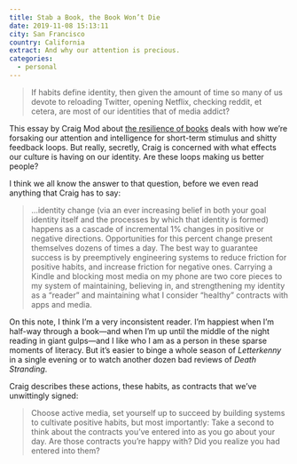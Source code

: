 ```yaml
---
title: Stab a Book, the Book Won’t Die
date: 2019-11-08 15:13:11
city: San Francisco
country: California
extract: And why our attention is precious.
categories: 
  - personal
---
```


> If habits define identity, then given the amount of time so many of us devote to reloading Twitter, opening Netflix, checking reddit, et cetera, are most of our identities that of media addict?

This essay by Craig Mod about [the resilience of books](https://craigmod.com/essays/media_accounting/) deals with how we’re forsaking our attention and intelligence for short-term stimulus and shitty feedback loops. But really, secretly, Craig is concerned with what effects our culture is having on our identity. Are these loops making us better people?

I think we all know the answer to that question, before we even read anything that Craig has to say:

> ...identity change (via an ever increasing belief in both your goal identity itself and the processes by which that identity is formed) happens as a cascade of incremental 1% changes in positive or negative directions. Opportunities for this percent change present themselves dozens of times a day. The best way to guarantee success is by preemptively engineering systems to reduce friction for positive habits, and increase friction for negative ones. Carrying a Kindle and blocking most media on my phone are two core pieces to my system of maintaining, believing in, and strengthening my identity as a “reader” and maintaining what I consider “healthy” contracts with apps and media.

On this note, I think I’m a very inconsistent reader. I’m happiest when I’m half-way through a book—and when I’m up until the middle of the night reading in giant gulps—and I like who I am as a person in these sparse moments of literacy. But it’s easier to binge a whole season of _Letterkenny_ in a single evening or to watch another dozen bad reviews of _Death Stranding_.

Craig describes these actions, these habits, as contracts that we’ve unwittingly signed:

> Choose active media, set yourself up to succeed by building systems to cultivate positive habits, but most importantly: Take a second to think about the contracts you’ve entered into as you go about your day. Are those contracts you’re happy with? Did you realize you had entered into them?
